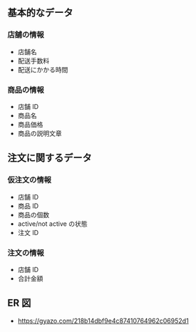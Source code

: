 ## 基本的なデータ

### 店舗の情報

- 店舗名
- 配送手数料
- 配送にかかる時間

### 商品の情報

- 店舗 ID
- 商品名
- 商品価格
- 商品の説明文章

## 注文に関するデータ

### 仮注文の情報

- 店舗 ID
- 商品 ID
- 商品の個数
- active/not active の状態
- 注文 ID

### 注文の情報

- 店舗 ID
- 合計金額

## ER 図

- https://gyazo.com/218b14dbf9e4c87410764962c06952d1
